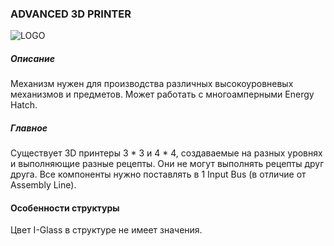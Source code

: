 ### ADVANCED 3D PRINTER

![LOGO](https://cdn.discordapp.com/attachments/916393114166525974/939221716226437130/Adv3DPrint.png)

##### Описание

Механизм нужен для производства различных высокоуровневых механизмов и предметов. Может работать с многоамперными Energy Hatch.

##### Главное

Существует 3D принтеры 3 * 3 и 4 * 4, создаваемые на разных уровнях и выполняющие разные рецепты. Они не могут выполнять рецепты друг друга.
Все компоненты нужно поставлять в 1 Input Bus (в отличие от Assembly Line).

#### Особенности структуры

Цвет I-Glass в структуре не имеет значения.
